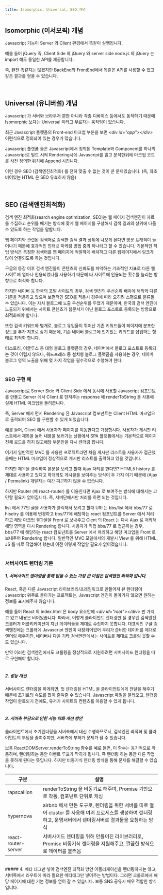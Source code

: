 ```yaml
---
title: Isomorphic, Universal, SEO 개념
---
```


## Isomorphic (이서모픽) 개념

Javascript 기능이 Server 와 Client 환경에서 똑같이 실행됩니다.
<br>

예를 들어 jQuery 즉, Client Side 의 jQuery 와 server side node.js 의 jQuery 는 import 해도 동일한 API를 제공합니다.
<br>

즉, 완전 똑같지는 않겠지만 BackEnd와 FrontEnd에서 똑같은 API를 사용할 수 있고 같은 결과를 얻을 수 있습니다.
<br><br><br>

## Universal (유니버설) 개념

Javascript 가 서버와 브라우저 뿐만 아니라 각종 디바이스 등에서도 동작하기 때문에 Isomorphic 보다는 Universal 이라고 부르자는 움직임이 있습니다.

최근 Javascript 플랫폼의 Front-end 마크업 부분을 보면 <em class="codeStyle">&lt;div id="app"&gt;&lt;/div&gt;</em> 이런식으로 정의되어 있는 경우가 많습니다.
<br>

Javascript 플랫폼 들은 Javascript에서 정의된 Template와 Component를 하나의 Javascript로 빌드 시켜 Rendering시에
Javascript를 읽고 분석한뒤에 마크업 코드를 사전 정의한 위치에 Append 시킵니다.
<br>

이런 경우 SEO (검색엔진최적화) 를 전혀 맞출 수 없는 것이 쿤 문제였습니다.
(즉, 최초 비어있는 HTML 은 SEO 유효하지 않음)
<br><br><br>

## SEO (검색엔진최적화)

 검색 엔진 최적화(search engine optimization, SEO)는 웹 페이지 검색엔진이 자료를 수집하고 순위를 매기는 방식에 맞게 웹 페이지를 구성해서 검색 결과의 상위에 나올 수 있도록 하는 작업을 말합니다. 
<br>

웹 페이지와 관련된 검색어로 검색한 검색 결과 상위에 나오게 된다면 방문 트래픽이 늘어나기 때문에 효과적인 인터넷 마케팅 방법 중의 하나라고 할 수 있습니다.
기본적인 작업 방식은 특정한 검색어를 웹 페이지에 적절하게 배치하고 다른 웹페이지에서 링크가 많이 연결되도록 하는 것입니다.
<br>

구글의 등장 이후 검색 엔진들이 콘텐츠의 신뢰도를 파악하는 기초적인 지표로 다른 웹사이트에 얼마나 인용되었나를 사용하기 때문에 타 사이트에 인용되는 횟수를 늘리는 방향으로 최적화 합니다.
<br>

하지만 네이버 등 한국의 포털 사이트의 경우, 검색 엔진의 우선순위 배치에 해외와 다른 기준을 적용하고 있으며 보편적인 SEO를 적용시 경우에 따라 오히려 스팸으로 분류될 수 있습니다.
이는 자사 블로그에 노출 우선순위를 두었기 때문이며, 한국의 검색 엔진에 노출되기 위해서는 사이트 콘텐츠가 웹문서가 아닌 블로그 포스트로 등록되는 방향으로 최적화해야 합니다.
<br>

또한 검색 키워드와 별개로, 블로그 유입율이 뛰어난 기존 키워드들이 페이지에 분포한 정도를 추가 지표로 삼기 때문에, 기존 네이버 블로그에 인기있는 키워드를 삽입하는 형태로 최적화 합니다.
<br>

티스토리, 이글루스 등 대형 블로그 플랫폼의 경우, 네이버에서 블로그 포스트로 등록되는 것이 어렵지 않으나, 워드프레스 등 설치형 블로그 플랫폼을 사용하는 경우, 
네이버 블로그 영역 노출을 위해 몇 가지 작업을 필수적으로 수행해야 한다.
<br><br>
### SEO 구현 예

Javascript로 Server Side 와 Client Side 에서 동시에 사용할 Javascript 컴포넌트를 만들고 Server 에서 Client 로 던져주는 response 에 renderToString 을 사용해 실제 HTML 마크업을 돌려줍니다.
<br>

즉, Server 에서 먼저 Rendering 된 Javascript 컴포넌트는 Client HTML 마크업으로 출력되어 SEO 를 구현할 수 있게 되었습니다.
<br>

예를 들어, Client 에서 사용자가 페이지를 이동한다고 가정합시다. 
사용자가 게시판 리스트에서 제목을 눌러 내용을 보러가는 상황에서 SPA 플랫폼에서는 기본적으로 페이지 전체 로드를 하지 않고해당 부분만을 다시 렌더링 합니다.
<br>

여기서 일반적인 MVC 를 사용한 프로젝트라면 처음 게시판 리스트를 사용자가 접근했을때는 HTML 마크업이 정상적으로 게시판 리스트를 출력하고 있을 것입니다.
<br>

하지만 제목을 클릭하여 본문을 보려고 할때 Ajax 처리를 한다면? HTML5 history 를 제대로 사용하고 있다고 하더라도 
게시글을 보여주는 방식이 두 가지 이기 때문에 (Ajax / Permalink) 개발자는 여간 피곤하지 않을 수 없습니다.
<br>

하지만 Router (예 react-router) 를 이용한다면 Ajax 로 보여주는 방식에 대해서는 고민할 필요가 없어집니다. 즉, 서버단에서만 처리를 하면 되는 것입니다.
<br>

list 에서 77번 글을 사용자가 클릭해서 보려고 할때 URI 는 bbs/list 에서 bbs/77 로 hisotry 를 이용해 변경하고 
bbs/77에 해당하는 react 컴포넌트를 Server 에서 처리하고 해당 마크업 결과물을 Front 로 보내주고 Cient 의 React 는 다시 Ajax 로 처리해 해당 영역을 다시 Rendering 합니다.
사용자가 직접 bbs/77 로 접근하는 경우, bbs/77 에 해당하는 react 컴포넌트를 Server 에서 처리하고 해당 마크업을 Front 로 보내주어 Rendering 합니다.
일반적인 MVC 모델에서의 개발시 View 를 위해 HTML, JS 를 따로 작업해야 했는데 이전 이렇게 작업할 필요가 없어졌습니다. 
<br><br>

### 서버사이드 렌더링 기본

##### 1. 서버사이드 렌더링을 통해 얻을 수 있는 가장 큰 이점은 검색엔진 최적화 입니다.
React, 혹은 다른 Javascript 라이브러리/프레임워크로 만들어져 뷰 렌더링이 Javascript 위주로 돌아가는 프로젝트는, Javascript 엔진이 돌아가지 않으면 원하는 정보를 표시해주지 않습니다.
<br>

예를 들어 React 의 index.html 은 body 요소안에 <em class="codeStyle">&lt;div id="root"&gt;&lt;/div&gt;</em> 만 가지고 있고 내용은 비어있습니다.
따라서, 이렇게 클라이언트 렌더링만 될 경우엔 검색엔진 크롤러가 어플리케이션이 지닌 데이터들을 제대로 수집하지 못합니다.
대표적인 구글 검색엔진에는 크롤러에 Javascript 엔진이 내장되어있어 우리가 준비한 데이터를 제대로 렌더링 해주지만, 네이버나 다음 기타 검색엔진에서는 사이트를 제대로 크롤링 못할 수도 있습니다.
<br>

만약 이러한 검색엔진에서도 크롤링을 정상적으로 지원하려면 서버사이드 렌더링을 따로 구현해야 합니다.
<br><br>

##### 2. 성능 개선
서버사이드 렌더링을 하게되면, 첫 렌더링된 HTML 을 클라이언트에게 전달을 해주기 떄문에 초기로딩 속도를 많이 줄여줄 수 있습니다.
Javascript 파일을 불러오고, 렌더링 작업이 완료되기 전에도, 유저가 사이트의 컨텐츠를 이용할 수 있게 됩니다.
<br><br>

##### 3. 서버측 부담으로 인한 서능 악화 개선 방안
클라이언트에서 초기렌더링을 서버측에서 대신 수행하므로서, 검색엔진 최적화 및 클라이언트의 부담을 줄여주지만, 서버측에 부하가 문제가 될 수 있습니다.
<br>

보통 ReactDOMServer.renderToString 함수를 예로 들면, 이 함수는 동기적으로 작동하며, 렌더링하는 동안 이벤트 루프가 막히게 됩니다. 
즉 렌더링 하는 동안 다른 작업을 못하게 된다는 뜻입니다. 하지만 비동기식 렌더링 방식을 통해 문제를 해결할 수 있습니다.
<br>


| 구분 | 설명 |
| -------- | -------- |
rapscallion | renderToString 을 비동기로 해주며, Promise 기반으로 작동, 컴포넌트 단위로 캐싱
hypernova | airbnb 에서 만든 도구로, 렌더링을 위한 서버를 따로 열어 cluster 를 사용해 여러 프로세스를 생성하여 렌더링 하고, 운영서버에서 렌더링서버로 결과물을 요청하는 방식
react-router-server |서버사이드 렌더링을 위해 만들어진 라이브러리로, Promise 비동기식 렌더링을 지원해주고, 깔끔한 방식으로 데이터를 불러옴

<br>
##### 4. 메타 태그만 넣어 검색엔진 최적화 방안
어플리케이션을 렌더링하지는 않고, 서버쪽에서 라우트에 따라 필요한 메타태그만 넣어주는 방법이다. 그러면 크롤로에서 해당 페이지에 대한 기본 정보를 얻어 갈 수 있습니다.
보통 SNS 공유시 매우 적합한 방식입니다.
